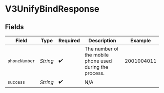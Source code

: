 # V3UnifyBindResponse


## Fields

| Field                                                   | Type                                                    | Required                                                | Description                                             | Example                                                 |
| ------------------------------------------------------- | ------------------------------------------------------- | ------------------------------------------------------- | ------------------------------------------------------- | ------------------------------------------------------- |
| `phoneNumber`                                           | *String*                                                | :heavy_check_mark:                                      | The number of the mobile phone used during the process. | 2001004011                                              |
| `success`                                               | *String*                                                | :heavy_check_mark:                                      | N/A                                                     |                                                         |